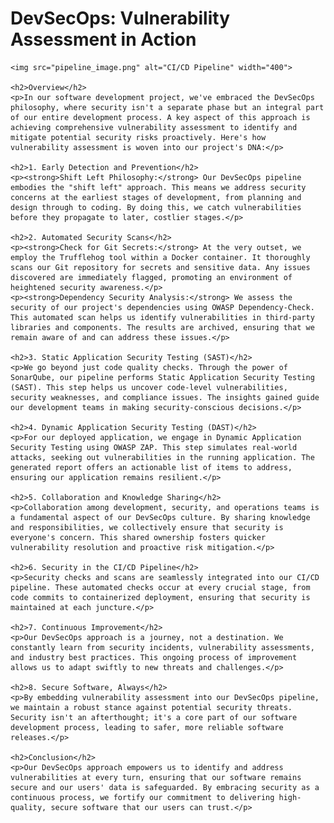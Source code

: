 <!DOCTYPE html>
<html>
<head>
    <title>DevSecOps: Vulnerability Assessment in Action</title>
</head>
<body>
    <h1>DevSecOps: Vulnerability Assessment in Action</h1>
    
    <img src="pipeline_image.png" alt="CI/CD Pipeline" width="400">
    
    <h2>Overview</h2>
    <p>In our software development project, we've embraced the DevSecOps philosophy, where security isn't a separate phase but an integral part of our entire development process. A key aspect of this approach is achieving comprehensive vulnerability assessment to identify and mitigate potential security risks proactively. Here's how vulnerability assessment is woven into our project's DNA:</p>

    <h2>1. Early Detection and Prevention</h2>
    <p><strong>Shift Left Philosophy:</strong> Our DevSecOps pipeline embodies the "shift left" approach. This means we address security concerns at the earliest stages of development, from planning and design through to coding. By doing this, we catch vulnerabilities before they propagate to later, costlier stages.</p>

    <h2>2. Automated Security Scans</h2>
    <p><strong>Check for Git Secrets:</strong> At the very outset, we employ the Trufflehog tool within a Docker container. It thoroughly scans our Git repository for secrets and sensitive data. Any issues discovered are immediately flagged, promoting an environment of heightened security awareness.</p>
    <p><strong>Dependency Security Analysis:</strong> We assess the security of our project's dependencies using OWASP Dependency-Check. This automated scan helps us identify vulnerabilities in third-party libraries and components. The results are archived, ensuring that we remain aware of and can address these issues.</p>

    <h2>3. Static Application Security Testing (SAST)</h2>
    <p>We go beyond just code quality checks. Through the power of SonarQube, our pipeline performs Static Application Security Testing (SAST). This step helps us uncover code-level vulnerabilities, security weaknesses, and compliance issues. The insights gained guide our development teams in making security-conscious decisions.</p>

    <h2>4. Dynamic Application Security Testing (DAST)</h2>
    <p>For our deployed application, we engage in Dynamic Application Security Testing using OWASP ZAP. This step simulates real-world attacks, seeking out vulnerabilities in the running application. The generated report offers an actionable list of items to address, ensuring our application remains resilient.</p>

    <h2>5. Collaboration and Knowledge Sharing</h2>
    <p>Collaboration among development, security, and operations teams is a fundamental aspect of our DevSecOps culture. By sharing knowledge and responsibilities, we collectively ensure that security is everyone's concern. This shared ownership fosters quicker vulnerability resolution and proactive risk mitigation.</p>

    <h2>6. Security in the CI/CD Pipeline</h2>
    <p>Security checks and scans are seamlessly integrated into our CI/CD pipeline. These automated checks occur at every crucial stage, from code commits to containerized deployment, ensuring that security is maintained at each juncture.</p>

    <h2>7. Continuous Improvement</h2>
    <p>Our DevSecOps approach is a journey, not a destination. We constantly learn from security incidents, vulnerability assessments, and industry best practices. This ongoing process of improvement allows us to adapt swiftly to new threats and challenges.</p>

    <h2>8. Secure Software, Always</h2>
    <p>By embedding vulnerability assessment into our DevSecOps pipeline, we maintain a robust stance against potential security threats. Security isn't an afterthought; it's a core part of our software development process, leading to safer, more reliable software releases.</p>

    <h2>Conclusion</h2>
    <p>Our DevSecOps approach empowers us to identify and address vulnerabilities at every turn, ensuring that our software remains secure and our users' data is safeguarded. By embracing security as a continuous process, we fortify our commitment to delivering high-quality, secure software that our users can trust.</p>
</body>
</html>
